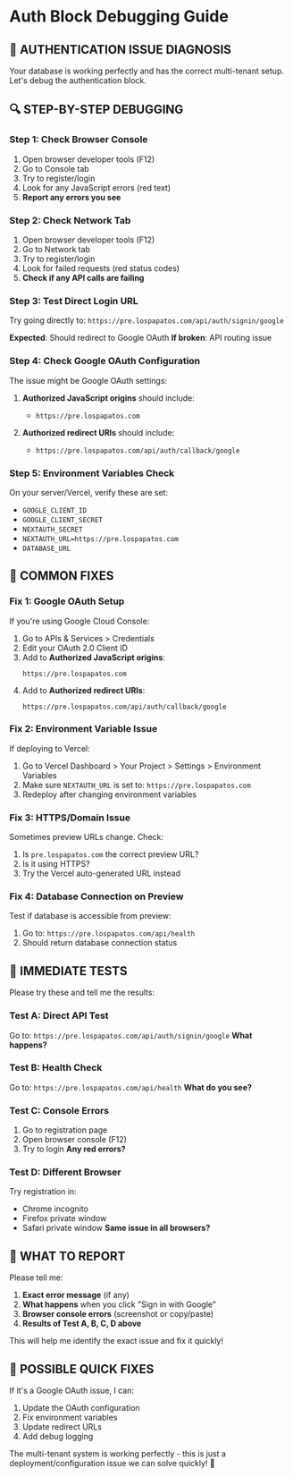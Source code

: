 # Auth Block Debugging Guide

## 🚨 **AUTHENTICATION ISSUE DIAGNOSIS**

Your database is working perfectly and has the correct multi-tenant setup. Let's debug the authentication block.

## 🔍 **STEP-BY-STEP DEBUGGING**

### **Step 1: Check Browser Console**
1. Open browser developer tools (F12)
2. Go to Console tab
3. Try to register/login
4. Look for any JavaScript errors (red text)
5. **Report any errors you see**

### **Step 2: Check Network Tab**
1. Open browser developer tools (F12)
2. Go to Network tab
3. Try to register/login
4. Look for failed requests (red status codes)
5. **Check if any API calls are failing**

### **Step 3: Test Direct Login URL**
Try going directly to: `https://pre.lospapatos.com/api/auth/signin/google`

**Expected**: Should redirect to Google OAuth
**If broken**: API routing issue

### **Step 4: Check Google OAuth Configuration**
The issue might be Google OAuth settings:

1. **Authorized JavaScript origins** should include:
   - `https://pre.lospapatos.com`
   
2. **Authorized redirect URIs** should include:
   - `https://pre.lospapatos.com/api/auth/callback/google`

### **Step 5: Environment Variables Check**
On your server/Vercel, verify these are set:
- `GOOGLE_CLIENT_ID`
- `GOOGLE_CLIENT_SECRET` 
- `NEXTAUTH_SECRET`
- `NEXTAUTH_URL=https://pre.lospapatos.com`
- `DATABASE_URL`

## 🔧 **COMMON FIXES**

### **Fix 1: Google OAuth Setup**
If you're using Google Cloud Console:
1. Go to APIs & Services > Credentials
2. Edit your OAuth 2.0 Client ID
3. Add to **Authorized JavaScript origins**:
   ```
   https://pre.lospapatos.com
   ```
4. Add to **Authorized redirect URIs**:
   ```
   https://pre.lospapatos.com/api/auth/callback/google
   ```

### **Fix 2: Environment Variable Issue**
If deploying to Vercel:
1. Go to Vercel Dashboard > Your Project > Settings > Environment Variables
2. Make sure `NEXTAUTH_URL` is set to: `https://pre.lospapatos.com`
3. Redeploy after changing environment variables

### **Fix 3: HTTPS/Domain Issue**
Sometimes preview URLs change. Check:
1. Is `pre.lospapatos.com` the correct preview URL?
2. Is it using HTTPS?
3. Try the Vercel auto-generated URL instead

### **Fix 4: Database Connection on Preview**
Test if database is accessible from preview:
1. Go to: `https://pre.lospapatos.com/api/health`
2. Should return database connection status

## 🚨 **IMMEDIATE TESTS**

Please try these and tell me the results:

### **Test A: Direct API Test**
Go to: `https://pre.lospapatos.com/api/auth/signin/google`
**What happens?**

### **Test B: Health Check**
Go to: `https://pre.lospapatos.com/api/health`
**What do you see?**

### **Test C: Console Errors**
1. Go to registration page
2. Open browser console (F12)
3. Try to login
**Any red errors?**

### **Test D: Different Browser**
Try registration in:
- Chrome incognito
- Firefox private window
- Safari private window
**Same issue in all browsers?**

## 📝 **WHAT TO REPORT**

Please tell me:
1. **Exact error message** (if any)
2. **What happens** when you click "Sign in with Google"
3. **Browser console errors** (screenshot or copy/paste)
4. **Results of Test A, B, C, D above**

This will help me identify the exact issue and fix it quickly!

## 🔧 **POSSIBLE QUICK FIXES**

If it's a Google OAuth issue, I can:
1. Update the OAuth configuration
2. Fix environment variables
3. Update redirect URLs
4. Add debug logging

The multi-tenant system is working perfectly - this is just a deployment/configuration issue we can solve quickly! 🚀